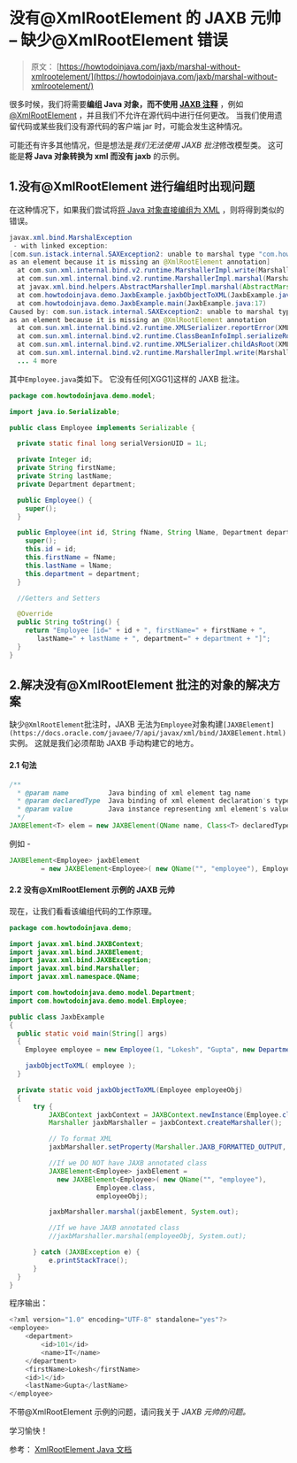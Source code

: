 # 没有@XmlRootElement 的 JAXB 元帅 – 缺少@XmlRootElement 错误

> 原文： [https://howtodoinjava.com/jaxb/marshal-without-xmlrootelement/](https://howtodoinjava.com/jaxb/marshal-without-xmlrootelement/)

很多时候，我们将需要**编组 Java 对象，而不使用 [JAXB 注释](https://howtodoinjava.com/jaxb/jaxb-annotations/)** ，例如 [@XmlRootElement](https://howtodoinjava.com/jaxb/xmlrootelement-annotation/) ，并且我们不允许在源代码中进行任何更改。 当我们使用遗留代码或某些我们没有源代码的客户端 jar 时，可能会发生这种情况。

可能还有许多其他情况，但是想法是*我们无法使用 JAXB 批注*修改模型类。 这可能是**将 Java 对象转换为 xml 而没有 jaxb** 的示例。

## 1.没有@XmlRootElement 进行编组时出现问题

在这种情况下，如果我们尝试将[将 Java 对象直接编组为 XML](https://howtodoinjava.com/jaxb/write-object-to-xml/) ，则将得到类似的错误。

```java
javax.xml.bind.MarshalException
 - with linked exception:
[com.sun.istack.internal.SAXException2: unable to marshal type "com.howtodoinjava.demo.model.Employee" 
as an element because it is missing an @XmlRootElement annotation]
  at com.sun.xml.internal.bind.v2.runtime.MarshallerImpl.write(MarshallerImpl.java:311)
  at com.sun.xml.internal.bind.v2.runtime.MarshallerImpl.marshal(MarshallerImpl.java:236)
  at javax.xml.bind.helpers.AbstractMarshallerImpl.marshal(AbstractMarshallerImpl.java:95)
  at com.howtodoinjava.demo.JaxbExample.jaxbObjectToXML(JaxbExample.java:45)
  at com.howtodoinjava.demo.JaxbExample.main(JaxbExample.java:17)
Caused by: com.sun.istack.internal.SAXException2: unable to marshal type "com.howtodoinjava.demo.model.Employee" 
as an element because it is missing an @XmlRootElement annotation
  at com.sun.xml.internal.bind.v2.runtime.XMLSerializer.reportError(XMLSerializer.java:234)
  at com.sun.xml.internal.bind.v2.runtime.ClassBeanInfoImpl.serializeRoot(ClassBeanInfoImpl.java:323)
  at com.sun.xml.internal.bind.v2.runtime.XMLSerializer.childAsRoot(XMLSerializer.java:479)
  at com.sun.xml.internal.bind.v2.runtime.MarshallerImpl.write(MarshallerImpl.java:308)
  ... 4 more

```

其中`Employee.java`类如下。 它没有任何[XGG1]这样的 JAXB 批注。

```java
package com.howtodoinjava.demo.model;

import java.io.Serializable;

public class Employee implements Serializable {

  private static final long serialVersionUID = 1L;

  private Integer id;
  private String firstName;
  private String lastName;
  private Department department;

  public Employee() {
    super();
  }

  public Employee(int id, String fName, String lName, Department department) {
    super();
    this.id = id;
    this.firstName = fName;
    this.lastName = lName;
    this.department = department;
  }

  //Getters and Setters

  @Override
  public String toString() {
    return "Employee [id=" + id + ", firstName=" + firstName + ", 
       lastName=" + lastName + ", department=" + department + "]";
  }
}

```

## 2.解决没有@XmlRootElement 批注的对象的解决方案

缺少`@XmlRootElement`批注时，JAXB 无法为`Employee`对象构建`[JAXBElement](https://docs.oracle.com/javaee/7/api/javax/xml/bind/JAXBElement.html)`实例。 这就是我们必须帮助 JAXB 手动构建它的地方。

#### 2.1 句法

```java
/**
  * @param name          Java binding of xml element tag name
  * @param declaredType  Java binding of xml element declaration's type
  * @param value         Java instance representing xml element's value
  */
JAXBElement<T> elem = new JAXBElement(QName name, Class<T> declaredType, T value );

```

例如 -

```java
JAXBElement<Employee> jaxbElement 
        = new JAXBElement<Employee>( new QName("", "employee"), Employee.class, employeeObj );

```

#### 2.2 没有@XmlRootElement 示例的 JAXB 元帅

现在，让我们看看该编组代码的工作原理。

```java
package com.howtodoinjava.demo;

import javax.xml.bind.JAXBContext;
import javax.xml.bind.JAXBElement;
import javax.xml.bind.JAXBException;
import javax.xml.bind.Marshaller;
import javax.xml.namespace.QName;

import com.howtodoinjava.demo.model.Department;
import com.howtodoinjava.demo.model.Employee;

public class JaxbExample 
{
  public static void main(String[] args) 
  {
    Employee employee = new Employee(1, "Lokesh", "Gupta", new Department(101, "IT"));

    jaxbObjectToXML( employee );
  }

  private static void jaxbObjectToXML(Employee employeeObj) 
  {
      try {
          JAXBContext jaxbContext = JAXBContext.newInstance(Employee.class);
          Marshaller jaxbMarshaller = jaxbContext.createMarshaller();

          // To format XML
          jaxbMarshaller.setProperty(Marshaller.JAXB_FORMATTED_OUTPUT, Boolean.TRUE); 

          //If we DO NOT have JAXB annotated class
          JAXBElement<Employee> jaxbElement = 
            new JAXBElement<Employee>( new QName("", "employee"), 
                      Employee.class, 
                      employeeObj);

          jaxbMarshaller.marshal(jaxbElement, System.out);

          //If we have JAXB annotated class
          //jaxbMarshaller.marshal(employeeObj, System.out);  

      } catch (JAXBException e) {
          e.printStackTrace();
      }
  }
}

```

程序输出：

```java
<?xml version="1.0" encoding="UTF-8" standalone="yes"?>
<employee>
    <department>
        <id>101</id>
        <name>IT</name>
    </department>
    <firstName>Lokesh</firstName>
    <id>1</id>
    <lastName>Gupta</lastName>
</employee>

```

不带@XmlRootElement 示例的问题，请问我关于 *JAXB 元帅的问题。*

学习愉快！

参考： [XmlRootElement Java 文档](https://docs.oracle.com/javase/7/docs/api/javax/xml/bind/annotation/XmlRootElement.html)